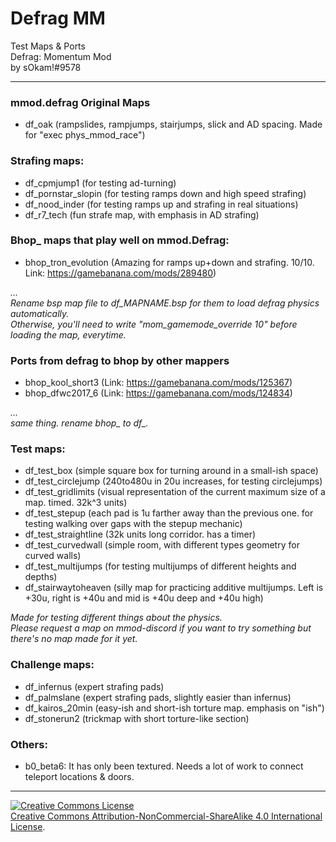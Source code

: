 # Defrag MM
 Test Maps & Ports  
 Defrag: Momentum Mod  
 by sOkam!#9578
***
### mmod.defrag Original Maps
- df_oak (rampslides, rampjumps, stairjumps, slick and AD spacing. Made for "exec phys_mmod_race")

### Strafing maps:
- df_cpmjump1 (for testing ad-turning)
- df_pornstar_slopin (for testing ramps down and high speed strafing)
- df_nood_inder (for testing ramps up and strafing in real situations)
- df_r7_tech (fun strafe map, with emphasis in AD strafing)

### Bhop_ maps that play well on mmod.Defrag:   
- bhop_tron_evolution (Amazing for ramps up+down and strafing. 10/10. Link: https://gamebanana.com/mods/289480)  

_..._   
_Rename bsp map file to df_MAPNAME.bsp for them to load defrag physics automatically._  
_Otherwise, you'll need to write "mom_gamemode_override 10" before loading the map, everytime._  

### Ports from defrag to bhop by other mappers
- bhop_kool_short3 (Link: https://gamebanana.com/mods/125367)
- bhop_dfwc2017_6 (Link: https://gamebanana.com/mods/124834)

_..._   
*same thing. rename bhop_ to df_.*

### Test maps:  
- df_test_box (simple square box for turning around in a small-ish space)
- df_test_circlejump (240to480u in 20u increases, for testing circlejumps)
- df_test_gridlimits (visual representation of the current maximum size of a map. timed. 32k^3 units)
- df_test_stepup (each pad is 1u farther away than the previous one. for testing walking over gaps with the stepup mechanic)
- df_test_straightline (32k units long corridor. has a timer)
- df_test_curvedwall (simple room, with different types geometry for curved walls)
- df_test_multijumps (for testing multijumps of different heights and depths)
- df_stairwaytoheaven (silly map for practicing additive multijumps. Left is +30u, right is +40u and mid is +40u deep and +40u high)

_Made for testing different things about the physics._  
_Please request a map on mmod-discord if you want to try something but there's no map made for it yet._  

### Challenge maps:
- df_infernus (expert strafing pads)
- df_palmslane (expert strafing pads, slightly easier than infernus)
- df_kairos_20min (easy-ish and short-ish torture map. emphasis on "ish")
- df_stonerun2 (trickmap with short torture-like section)

### Others:
- b0_beta6: It has only been textured. Needs a lot of work to connect teleport locations & doors.
***  
[![Creative Commons License](https://i.creativecommons.org/l/by-nc-sa/4.0/80x15.png)](http://creativecommons.org/licenses/by-nc-sa/4.0/)  
[Creative Commons Attribution-NonCommercial-ShareAlike 4.0 International License](http://creativecommons.org/licenses/by-nc-sa/4.0/).
